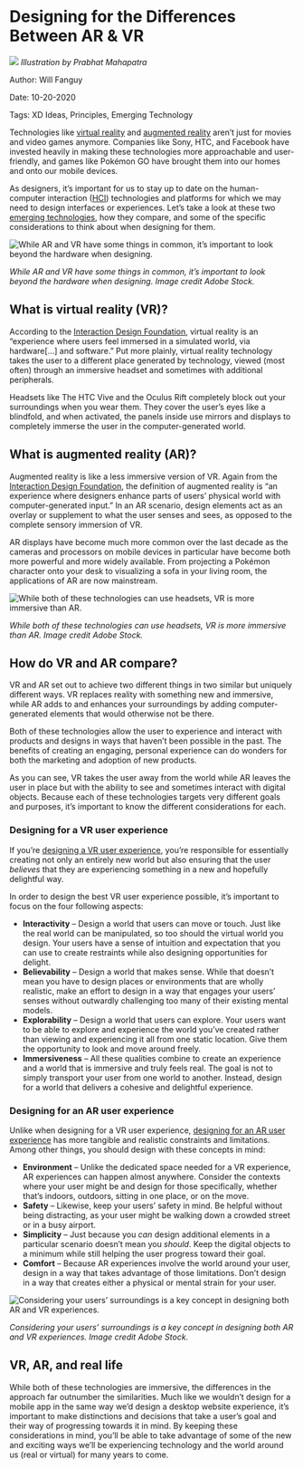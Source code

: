 # Designing for the Differences Between AR & VR

![](https://hlx.blob.core.windows.net/external/21ed6634b9f9168bd8ac702b19594cf444af5e6f)
_Illustration by Prabhat Mahapatra_

Author: Will Fanguy

Date: 10-20-2020

Tags: XD Ideas, Principles, Emerging Technology




Technologies like [virtual reality](https://xd.adobe.com/ideas/principles/emerging-technology/virtual-reality-design/) and [augmented reality](https://xd.adobe.com/ideas/principles/emerging-technology/ux-design-principles-for-augmented-reality/) aren’t just for movies and video games anymore. Companies like Sony, HTC, and Facebook have invested heavily in making these technologies more approachable and user-friendly, and games like Pokémon GO have brought them into our homes and onto our mobile devices.

As designers, it’s important for us to stay up to date on the human-computer interaction ([HCI](https://xd.adobe.com/ideas/principles/human-computer-interaction/)) technologies and platforms for which we may need to design interfaces or experiences. Let’s take a look at these two [emerging technologies](https://xd.adobe.com/ideas/principles/emerging-technology/), how they compare, and some of the specific considerations to think about when designing for them.

![While AR and VR have some things in common, it’s important to look beyond the hardware when designing. ](https://hlx.blob.core.windows.net/external/3e10b9830743f47b5ba5dd658ec994b5b98c6da3)

_While AR and VR have some things in common, it’s important to look beyond the hardware when designing. Image credit Adobe Stock._

## What is virtual reality (VR)?

According to the [Interaction Design Foundation](https://www.interaction-design.org/literature/topics/virtual-reality), virtual reality is an “experience where users feel immersed in a simulated world, via hardware\[…] and software.” Put more plainly, virtual reality technology takes the user to a different place generated by technology, viewed (most often) through an immersive headset and sometimes with additional peripherals.

Headsets like The HTC Vive and the Oculus Rift completely block out your surroundings when you wear them. They cover the user’s eyes like a blindfold, and when activated, the panels inside use mirrors and displays to completely immerse the user in the computer-generated world.

## What is augmented reality (AR)?

Augmented reality is like a less immersive version of VR. Again from the [Interaction Design Foundation](https://www.interaction-design.org/literature/topics/augmented-reality), the definition of augmented reality is “an experience where designers enhance parts of users’ physical world with computer-generated input.” In an AR scenario, design elements act as an overlay or supplement to what the user senses and sees, as opposed to the complete sensory immersion of VR.

AR displays have become much more common over the last decade as the cameras and processors on mobile devices in particular have become both more powerful and more widely available. From projecting a Pokémon character onto your desk to visualizing a sofa in your living room, the applications of AR are now mainstream.

![While both of these technologies can use headsets, VR is more immersive than AR.](https://hlx.blob.core.windows.net/external/8f21e3787d17a399950151accded0e8cbb082e0f)

_While both of these technologies can use headsets, VR is more immersive than AR. Image credit Adobe Stock._

## How do VR and AR compare?

VR and AR set out to achieve two different things in two similar but uniquely different ways. VR replaces reality with something new and immersive, while AR adds to and enhances your surroundings by adding computer-generated elements that would otherwise not be there.

Both of these technologies allow the user to experience and interact with products and designs in ways that haven’t been possible in the past. The benefits of creating an engaging, personal experience can do wonders for both the marketing and adoption of new products.

As you can see, VR takes the user away from the world while AR leaves the user in place but with the ability to see and sometimes interact with digital objects. Because each of these technologies targets very different goals and purposes, it’s important to know the different considerations for each.

### Designing for a VR user experience

If you’re [designing a VR user experience](https://xd.adobe.com/ideas/principles/emerging-technology/getting-started-virtual-reality-five-principles-three-designers-working-vr/), you’re responsible for essentially creating not only an entirely new world but also ensuring that the user _believes_ that they are experiencing something in a new and hopefully delightful way.

In order to design the best VR user experience possible, it’s important to focus on the four following aspects:

-   **Interactivity** – Design a world that users can move or touch. Just like the real world can be manipulated, so too should the virtual world you design. Your users have a sense of intuition and expectation that you can use to create restraints while also designing opportunities for delight.
-   **Believability** – Design a world that makes sense. While that doesn’t mean you have to design places or environments that are wholly realistic, make an effort to design in a way that engages your users’ senses without outwardly challenging too many of their existing mental models.
-   **Explorability** – Design a world that users can explore. Your users want to be able to explore and experience the world you’ve created rather than viewing and experiencing it all from one static location. Give them the opportunity to look and move around freely.
-   **Immersiveness** – All these qualities combine to create an experience and a world that is immersive and truly feels real. The goal is not to simply transport your user from one world to another. Instead, design for a world that delivers a cohesive and delightful experience.

### Designing for an AR user experience

Unlike when designing for a VR user experience, [designing for an AR user experience](https://xd.adobe.com/ideas/principles/emerging-technology/ux-design-augmented-reality-tips-insights-ar-pro-bobby-gill/) has more tangible and realistic constraints and limitations. Among other things, you should design with these concepts in mind:

-   **Environment** – Unlike the dedicated space needed for a VR experience, AR experiences can happen almost anywhere. Consider the contexts where your user might be and design for those specifically, whether that’s indoors, outdoors, sitting in one place, or on the move.
-   **Safety** – Likewise, keep your users’ safety in mind. Be helpful without being distracting, as your user might be walking down a crowded street or in a busy airport.
-   **Simplicity** – Just because you _can_ design additional elements in a particular scenario doesn’t mean you _should_. Keep the digital objects to a minimum while still helping the user progress toward their goal.
-   **Comfort** – Because AR experiences involve the world around your user, design in a way that takes advantage of those limitations. Don’t design in a way that creates either a physical or mental strain for your user.

![Considering your users’ surroundings is a key concept in designing both AR and VR experiences. ](https://hlx.blob.core.windows.net/external/c38be0bb22153bd485f9e642c7b4fa1d91fc98aa)

_Considering your users’ surroundings is a key concept in designing both AR and VR experiences. Image credit Adobe Stock._

## VR, AR, and real life

While both of these technologies are immersive, the differences in the approach far outnumber the similarities. Much like we wouldn’t design for a mobile app in the same way we’d design a desktop website experience, it’s important to make distinctions and decisions that take a user’s goal and their way of progressing towards it in mind. By keeping these considerations in mind, you’ll be able to take advantage of some of the new and exciting ways we’ll be experiencing technology and the world around us (real or virtual) for many years to come.
